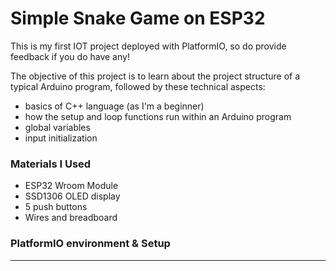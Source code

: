 # Simple Snake Game on ESP32

This is my first IOT project deployed with PlatformIO, so do provide feedback if you do have any!

The objective of this project is to learn about the project structure of a typical Arduino program, followed by these technical aspects:
- basics of C++ language (as I'm a beginner)
- how the setup and loop functions run within an Arduino program
- global variables
- input initialization

### Materials I Used
- ESP32 Wroom Module
- SSD1306 OLED display
- 5 push buttons
- Wires and breadboard

### PlatformIO environment & Setup

***

